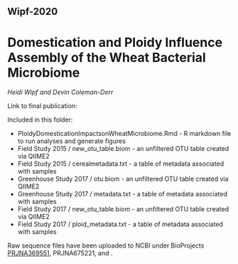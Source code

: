 ## Wipf-2020
# Domestication and Ploidy Influence Assembly of the Wheat Bacterial Microbiome
*Heidi Wipf and Devin Coleman-Derr*

Link to final publication: 

Included in this folder:
+ PloidyDomesticationImpactsonWheatMicrobiome.Rmd - R markdown file to run analyses and generate figures
+ Field Study 2015 / new_otu_table.biom - an unfiltered OTU table created via QIIME2
+ Field Study 2015 / cerealmetadata.txt - a table of metadata associated with samples
+ Greenhouse Study 2017 / otu.biom - an unfiltered OTU table created via QIIME2
+ Greenhouse Study 2017 / metadata.txt - a table of metadata associated with samples
+ Field Study 2017 / new_otu_table.biom - an unfiltered OTU table created via QIIME2
+ Field Study 2017 / ploid_metadata.txt - a table of metadata associated with samples

Raw sequence files have been uploaded to NCBI under BioProjects [PRJNA369551](https://www.ncbi.nlm.nih.gov/bioproject/PRJNA369551), PRJNA675221, and [](https://www.ncbi.nlm.nih.gov/bioproject/).
